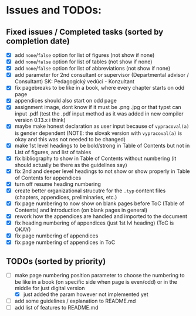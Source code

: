 # Issues and TODOs:

## Fixed issues / Completed tasks (sorted by completion date)
- [x] add `none`/`false` option for list of figures (not show if none)
- [x] add `none`/`false` option for list of tables (not show if none)
- [x] add `none`/`false` option for list of abbreviations (not show if none)
- [x] add parameter for 2nd consultant or supervisor (Departmental advisor / Consultant) SK: Pedagogický vedúci - Konzultant
- [x] fix pagebreaks to be like in a book, where every chapter starts on odd page
- [x] appendices should also start on odd page
- [x] assignment image, dont know if it must be .png .jpg or that typst can input .pdf (test the .pdf input method as it was added in new compiler version 0.13.x i think)
- [x] maybe make honest declaration as user input because of `vypracoval(a)` is gender dependent (NOTE: the slovak version with `vypracoval(a)` is okay and this was not needed to be changed)
- [x] make 1st level headings to be bold/strong in Table of Contents but not in List of figures, and list of tables
- [x] fix bibliography to show in Table of Contents without numbering (it should actually be there as the guidelines say)
- [x] fix 2nd and deeper level headings to not show or show properly in Table of Contents for appendices
- [x] turn off resume heading numbering
- [x] create better organizational strucutre for the `.typ` content files (chapters, appendices, preliminaries, etc.)
- [x] fix page numbering to now show on blank pages before ToC (Table of Contents) and Introduction (on blank pages in general)
- [x] rework how the appendices are handled and imported to the document
- [x] fix heading numbering of appendices (just 1st lvl heading) (ToC is OKAY)
- [x] fix page numbering of appendices
- [x] fix page numbering of appendices in ToC

## TODOs (sorted by priority)
- [ ] make page numbering position parameter to choose the numbering to be like in a book (on specific side when page is even/odd) or in the middle for just digital version
    - [x] just added the param however not implemented yet
- [ ] add some guidelines / explanation to README.md
- [ ] add list of features to README.md